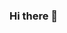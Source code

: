 ### Hi there 👋

<!--
**Datavorous/Datavorous** is a ✨ _special_ ✨ repository because its `README.md` (this file) appears on your GitHub profile.

Here are some ideas to get you started:

- 🔭 I’m currently working on Chlorophyll (a versatile discord bot)
- 🌱 I’m currently learning C# (for Unity) and working with Discord.py
- 🤔 I’m looking for help with making a website
- 💬 Ask me about Java, Python and C# (and yeah how to crack stupid jokes)
- 📫 How to reach me: digestingdata1@gmail.com
- 😄 Pronouns: _He/Him_
- ⚡ Fun fact: My Tesla Coil could generate 18,000 Volts ! (Made with recycled stuffs)
-->
